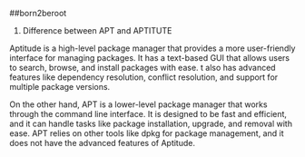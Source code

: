 ##born2beroot

1. Difference between APT and APTITUTE

Aptitude is a high-level package manager that provides a more user-friendly interface for managing packages. 
It has a text-based GUI that allows users to search, browse, and install packages with ease. 
t also has advanced features like dependency resolution, conflict resolution, and support for multiple package versions.

On the other hand, APT is a lower-level package manager that works through the command line interface. 
It is designed to be fast and efficient, and it can handle tasks like package installation, upgrade, and removal with ease.
APT relies on other tools like dpkg for package management, and it does not have the advanced features of Aptitude.
